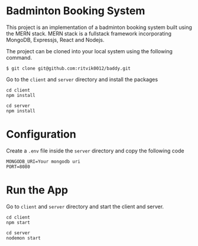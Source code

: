 # Badminton Booking System
This project is an implementation of a badminton booking system built using the MERN stack. MERN stack is a fullstack framework incorporating MongoDB, Expressjs, React and Nodejs.

The project can be cloned into your local system using the following command. 
```terminal
$ git clone git@github.com:ritvik0012/baddy.git
```
Go to the ``client`` and  ``server`` directory and install the packages
```terminal
cd client
npm install
```
```terminal
cd server
npm install
```
# Configuration
Create a ``.env`` file inside the ``server`` directory and copy the following code
```terminal
MONGODB_URI=Your mongodb uri
PORT=8080
```
# Run the App
Go to ``client`` and ``server`` directory and start the client and server.
```terminal
cd client
npm start
```
```terminal
cd server
nodemon start
```



